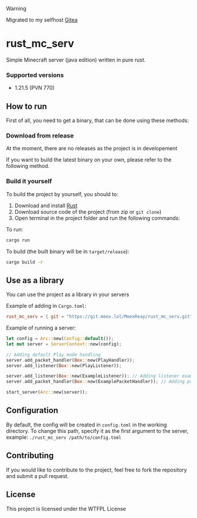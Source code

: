 > [!WARNING]
> Migrated to my selfhost [Gitea](https://git.meex.lol/MeexReay/rust_mc_serv)

# rust_mc_serv

Simple Minecraft server (java edition) written in pure rust. 
 
### Supported versions

- 1.21.5 (PVN 770)

## How to run

First of all, you need to get a binary, that can be done using these methods:

### Download from release

At the moment, there are no releases as the project is in developement

If you want to build the latest binary on your own, please refer to the following method.

### Build it yourself

To build the project by yourself, you should to:

1. Download and install [Rust](https://www.rust-lang.org/)
2. Download source code of the project (from zip or `git clone`)
3. Open terminal in the project folder and run the following commands:

To run:
```bash
cargo run
```

To build (the built binary will be in `target/release`):
```bash
cargo build -r
```

## Use as a library

You can use the project as a library in your servers

Example of adding in `Cargo.toml`:

```toml
rust_mc_serv = { git = "https://git.meex.lol/MeexReay/rust_mc_serv.git" }
```

Example of running a server:

```rust
let config = Arc::new(Config::default());
let mut server = ServerContext::new(config);

// Adding default Play mode handling
server.add_packet_handler(Box::new(PlayHandler)); 
server.add_listener(Box::new(PlayListener));

server.add_listener(Box::new(ExampleListener)); // Adding listener example
server.add_packet_handler(Box::new(ExamplePacketHandler)); // Adding packet handler example

start_server(Arc::new(server));
```

## Configuration

By default, the config will be created in `config.toml` in the working directory. To change this path, specify it as the first argument to the server, example: `./rust_mc_serv /path/to/config.toml`

## Contributing

If you would like to contribute to the project, feel free to fork the repository and submit a pull request.

## License
This project is licensed under the WTFPL License
